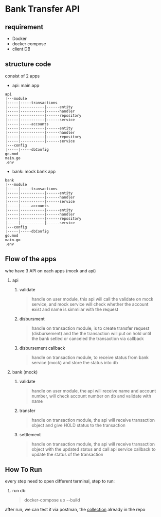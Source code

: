 # Bank Transfer API
## requirement
- Docker
- docker compose
- client DB
  
## structure code
consist of 2 apps
- api: main app
```
api
|---module
|-----|-----transactions
|-----|-----------|------entity
|-----|-----------|------handler
|-----|-----------|------repository
|-----|-----------|------service
|-----|-----accounts
|-----|-----------|------entity
|-----|-----------|------handler
|-----|-----------|------repository
|-----|-----------|------service
|---config
|-----|-----dbConfig
go.mod
main.go
.env
```
- bank: mock bank app
```
bank
|---module
|-----|-----transactions
|-----|-----------|------entity
|-----|-----------|------handler
|-----|-----------|------service
|-----|-----accounts
|-----|-----------|------entity
|-----|-----------|------handler
|-----|-----------|------repository
|-----|-----------|------service
|---config
|-----|-----dbConfig
go.mod
main.go
.env
```
## Flow of the apps
whe have 3 API on each apps (mock and api)

1. api
   1. validate
      > handle on user module, this api will call the validate on mock service, and mock service will check whether the account exist and name is simmilar with the request
    2. disbursment
       > handle on transaction module, is to create transfer request (disbursement) and the the transaction will put on hold until the bank setled or canceled the transaction via callback
      3. disbursement callback
         > handle on transaction module, to receive status from bank service (mock) and store the status into db


2. bank (mock)
   1. validate
      > handle on user module, the api will receive name and account number, will check account number on db and validate with name
    2. transfer
       > handle on transaction module, the api will receive transaction object and give HOLD status to the transaction
      3. settlement
         > handle on transaction module, the api will receive transaction object with the updated status and call api service callback to update the status of the transaction
## How To Run
every step need to open different terminal,
step to run: 
1. run db
   > docker-compose up --build

after run, we can test it via postman, the [collection](postman.json)  already in the repo




